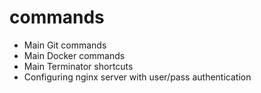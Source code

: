 # commands

- Main Git commands
- Main Docker commands
- Main Terminator shortcuts
- Configuring nginx server with user/pass authentication
